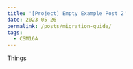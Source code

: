 ```yaml
---
title: '[Project] Empty Example Post 2'
date: 2023-05-26
permalink: /posts/migration-guide/
tags:
  - CSM16A
---
```

Things